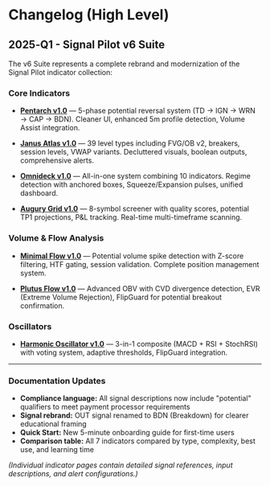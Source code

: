 # Changelog (High Level)

## 2025‑Q1 - Signal Pilot v6 Suite

The v6 Suite represents a complete rebrand and modernization of the Signal Pilot indicator collection:

### Core Indicators

- **[Pentarch v1.0](pentarch-v89.md)** — 5-phase potential reversal system (TD → IGN → WRN → CAP → BDN). Cleaner UI, enhanced 5m profile detection, Volume Assist integration.

- **[Janus Atlas v1.0](janus-atlas-v3122.md)** — 39 level types including FVG/OB v2, breakers, session levels, VWAP variants. Decluttered visuals, boolean outputs, comprehensive alerts.

- **[Omnideck v1.0](omnideck-v170.md)** — All-in-one system combining 10 indicators. Regime detection with anchored boxes, Squeeze/Expansion pulses, unified dashboard.

- **[Augury Grid v1.0](augury-grid-v10.md)** — 8-symbol screener with quality scores, potential TP1 projections, P&L tracking. Real-time multi-timeframe scanning.

### Volume & Flow Analysis

- **[Minimal Flow v1.0](minimal-flow-v40-ultimate.md)** — Potential volume spike detection with Z-score filtering, HTF gating, session validation. Complete position management system.

- **[Plutus Flow v1.0](plutus-flow-v23.md)** — Advanced OBV with CVD divergence detection, EVR (Extreme Volume Rejection), FlipGuard for potential breakout confirmation.

### Oscillators

- **[Harmonic Oscillator v1.0](harmonic-oscillator-v34-adaptive.md)** — 3-in-1 composite (MACD + RSI + StochRSI) with voting system, adaptive thresholds, FlipGuard integration.

---

### Documentation Updates
- **Compliance language:** All signal descriptions now include "potential" qualifiers to meet payment processor requirements
- **Signal rebrand:** OUT signal renamed to BDN (Breakdown) for clearer educational framing
- **Quick Start:** New 5-minute onboarding guide for first-time users
- **Comparison table:** All 7 indicators compared by type, complexity, best use, and learning time

*(Individual indicator pages contain detailed signal references, input descriptions, and alert configurations.)*
